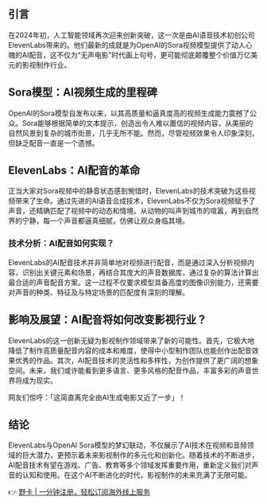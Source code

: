 ## 引言

在2024年初，人工智能领域再次迎来创新突破，这一次是由AI语音技术初创公司ElevenLabs带来的。他们最新的成就是为OpenAI的Sora视频模型提供了动人心魄的AI配音，这不仅为“无声电影”时代画上句号，更可能彻底颠覆整个价值万亿美元的影视制作行业。

## Sora模型：AI视频生成的里程碑

OpenAI的Sora模型自发布以来，以其高质量和逼真度高的视频生成能力震撼了公众。Sora能够根据简单的文本提示，创造出令人难以置信的视频内容，从美丽的自然风景到复杂的城市街景，几乎无所不能。然而，尽管视频效果令人印象深刻，但缺乏配音一直是一个遗憾。

## ElevenLabs：AI配音的革命

正当大家对Sora视频中的静音状态感到惋惜时，ElevenLabs的技术突破为这些视频带来了生命。通过先进的AI语音合成技术，ElevenLabs不仅为Sora视频赋予了声音，还精确匹配了视频中的动态和情境。从动物的叫声到城市的喧嚣，再到自然界的宁静，每一个声音都逼真细腻，仿佛让观众身临其境。

### 技术分析：AI配音如何实现？

ElevenLabs的AI配音技术并非简单地对视频进行配音，而是通过深入分析视频内容，识别出关键元素和场景，再结合其庞大的声音数据库，通过复杂的算法计算出最合适的声音配音方案。这一过程不仅要求模型具备高度的图像识别能力，还需要对声音的种类、特征及与特定场景的匹配度有深刻的理解。

## 影响及展望：AI配音将如何改变影视行业？

ElevenLabs的这一创新无疑为影视制作领域带来了新的可能性。首先，它极大地降低了制作高质量配音内容的成本和难度，使得中小型制作团队也能创作出配音效果优秀的作品。其次，AI配音技术的灵活性和多样性，为创作提供了更广阔的想象空间。未来，我们或许能看到更多语言、更多风格的配音作品，丰富多彩的声音世界将成为现实。

网友们惊呼：「这简直离完全由AI生成电影又近了一步」！

## 结论

ElevenLabs与OpenAI Sora模型的梦幻联动，不仅展示了AI技术在视频和音频领域的巨大潜力，更预示着未来影视制作的多元化和创新化。随着技术的不断进步，AI配音技术有望在游戏、广告、教育等多个领域发挥重要作用，重新定义我们对声音的认知和使用。在这个AI不断进化的时代，影视制作的未来充满了无限可能。

👉 [野卡 | 一分钟注册，轻松订阅海外线上服务](https://bit.ly/bewildcard)